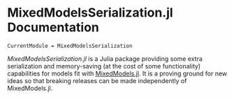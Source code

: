 # MixedModelsSerialization.jl Documentation

```@meta
CurrentModule = MixedModelsSerialization
```

*MixedModelsSerialization.jl* is a Julia package providing some extra serialization and memory-saving (at the cost of some functionality) capabilities for models fit with [MixedModels.jl](https://juliastats.org/MixedModels.jl/stable/).
It is a proving ground for new ideas so that breaking releases can be made independently of MixedModels.jl.
